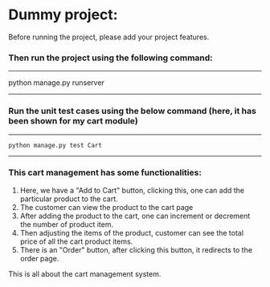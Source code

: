 # Dummy project:
 Before running the project, please add your project features.
### Then run the project using the following command: 

--------------------------------------------------------------
   
   python manage.py runserver

--------------------------------------------------------------
 
### Run the unit test cases using the below command (here, it has been shown for my cart module) 
--------------------------------------------------------------
   
    python manage.py test Cart 

--------------------------------------------------------------

### This cart management has some functionalities:
1. Here, we have a "Add to Cart" button, clicking this, one can add the particular product to the cart.
2. The customer can view the product to the cart page
3. After adding the product to the cart, one can increment or decrement the number of product item.
4. Then adjusting the items of the product, customer can see the total price of all the cart product items.
5. There is an "Order" button, after clicking this button, it redirects to the order page.

 This is all about the cart management system.

